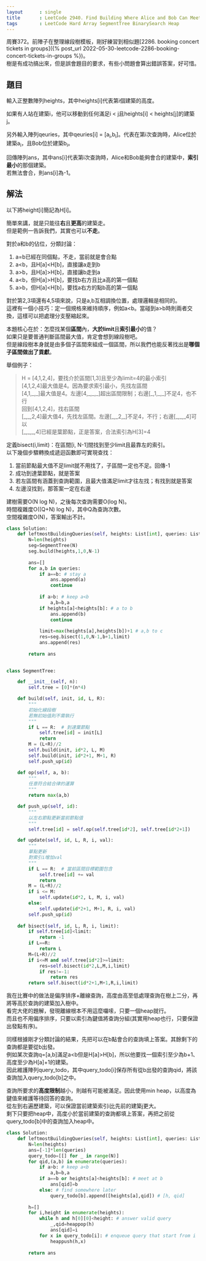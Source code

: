 ```yaml
---
layout      : single
title       : LeetCode 2940. Find Building Where Alice and Bob Can Meet
tags        : LeetCode Hard Array SegmentTree BinarySearch Heap
---
```

周賽372。前陣子在整理線段樹模板，剛好練習到相似題[2286. booking concert tickets in groups]({% post_url 2022-05-30-leetcode-2286-booking-concert-tickets-in-groups %})。  
樹是有成功搞出來，但是誤會題目的要求，有些小問題會算出錯誤答案，好可惜。  

## 題目

輸入正整數陣列heights，其中heights[i]代表第i個建築的高度。  

如果有人站在建築i，他可以移動到任何滿足i < j且heights[i] < heights[j]的建築j。  

另外輸入陣列qeuries，其中qeuries[i] = [a<sub>i</sub>,b<sub>i</sub>]。代表在第i次查詢時，Alice位於建築a<sub>i</sub>，且Bob位於建築b<sub>i</sub>。  

回傳陣列ans，其中ans[i]代表第i次查詢時，Alice和Bob能夠會合的建築中，**索引最小**的那個建築。  
若無法會合，則ans[i]為-1。  

## 解法

以下將height[i]簡記為H[i]。  

簡單來講，就是只能往**右**且**更高**的建築走。  
但是範例一告訴我們，其實也可以**不走**。  

對於a和b的佔位，分類討論：  

1. a=b已經在同個點，不走，當前就是會合點  
2. a<b，且H[a]<H[b]，直接讓a走到b  
3. a>b，且H[a]>H[b]，直接讓b走到a  
4. a<b，但H[a]>H[b]，要找b右方且比a高的第一個點  
5. a>b，但H[a]<H[b]，要找a右方的點b高的第一個點  

對於第2,3項還有4,5項來說，只是a,b互相調換位置，處理邏輯是相同的。  
這裡有一個小技巧：定一個規格來維持順序，例如a<b。當碰到a>b時則兩者交換，這樣可以把處理分支壓縮起來。  

本題核心在於：怎麼找某個**區間**內，**大於limit**且**索引最小**的值？  
如果只是要普通判斷區間最大值，肯定會想到線段樹吧。  
但是線段樹本身就是由多個子區間來組成一個區間，所以我們也能反著找出是**哪個子區間做出了貢獻**。  

舉個例子：  
> H = [4,1,2,4]，要找介於區間[1,3]且至少為limit=4的最小索引  
> [4,1,2,4]最大值是4。因為要求索引最小，先找左區間  
> [4,1,\_,\_]最大值是4。左邊[4,\_,\_,\_]超出區間限制；右邊[\_,1,\_,\_]不足4，也不行  
> 回到[4,1,2,4]，找右區間  
> [\_,\_,2,4]最大值4，先找左區間。左邊[\_,\_2,\_]不足4，不行；右邊[\_,\_,\_4]可以  
> [\_,\_,\_,4]已經是葉節點，正是答案，合法索引為H[3]=4  

定義bisect(i,limit)：在區間[i, N-1]間找到至少limit且最靠左的索引。  
以下幾個步驟轉換成遞迴函數即可實現查找：  

1. 當前節點最大值不足limit就不用找了，子區間一定也不足。回傳-1  
2. 成功到達葉節點，就是答案  
3. 若左區間有涵蓋到查詢範圍，且最大值滿足limit才往左找；有找到就是答案  
4. 左邊沒找到，那答案一定在右邊  

建樹需要O(N log N)，之後每次查詢需要O(log N)。  
時間複雜度O((Q+N) log N)，其中Q為查詢次數。  
空間複雜度O(N)，答案輸出不計。  

```python
class Solution:
    def leftmostBuildingQueries(self, heights: List[int], queries: List[List[int]]) -> List[int]:
        N=len(heights)
        seg=SegmentTree(N)
        seg.build(heights,1,0,N-1)
        
        ans=[]
        for a,b in queries:
            if a==b: # stay a
                ans.append(a)
                continue
            
            if a>b: # keep a<b
                a,b=b,a
            if heights[a]<heights[b]: # a to b
                ans.append(b)
                continue
            
            limit=max(heights[a],heights[b])+1 # a,b to c
            res=seg.bisect(1,0,N-1,b+1,limit)
            ans.append(res)
        
        return ans
        

class SegmentTree:

    def __init__(self, n):
        self.tree = [0]*(n*4)

    def build(self, init, id, L, R):
        """
        初始化線段樹
        若無初始值則不需執行
        """
        if L == R:  # 到達葉節點
            self.tree[id] = init[L]
            return
        M = (L+R)//2
        self.build(init, id*2, L, M)
        self.build(init, id*2+1, M+1, R)
        self.push_up(id)

    def op(self, a, b):
        """
        任意符合結合律的運算
        """
        return max(a,b)

    def push_up(self, id):
        """
        以左右節點更新當前節點值
        """
        self.tree[id] = self.op(self.tree[id*2], self.tree[id*2+1])

    def update(self, id, L, R, i, val):
        """
        單點更新
        對索引i增加val
        """
        if L == R:  # 當前區間目標範圍包含
            self.tree[id] += val
            return
        M = (L+R)//2
        if i <= M:
            self.update(id*2, L, M, i, val)
        else:
            self.update(id*2+1, M+1, R, i, val)
        self.push_up(id)
        
    def bisect(self, id, L, R, i, limit):
        if self.tree[id]<limit:
            return -1
        if L==R:
            return L
        M=(L+R)//2
        if i<=M and self.tree[id*2]>=limit:
            res=self.bisect(id*2,L,M,i,limit)
            if res!=-1:
                return res
        return self.bisect(id*2+1,M+1,R,i,limit)
```

我在比賽中的做法是偏序排序+離線查詢，高度由高至低處理查詢在樹上二分，再將等高於查詢的建築加入樹中。  
看完大佬的題解，發現離線根本不用這麼囉嗦，只要一個heap就行。  
而且也不用偏序排序，只要以索引為鍵值將查詢分組(其實用heap也行，只要保證出發點有序)。  

同樣根據剛才分類討論的結果，先把可以在b點會合的查詢填上答案。其餘剩下的查詢都是要從b出發。  
例如某次查詢q=[a,b]滿足a<b但是H[a]>H[b]，所以他要找一個索引至少為b+1、高度至少為H[a]+1的建築。  
因此維護陣列query\_todo，其中query\_todo[i]保存所有從b出發的查詢qid，將該查詢加入query\_todo[b]之中。  

查詢所要求的**高度限制**越小，則越有可能被滿足。因此使用min heap，以高度為鍵值來維護等待回答的查詢。  
從左到右遍歷建築，可以保證當前建築索引i比先前的建築j更大。  
剩下只要把heap中，高度小於當前建築的查詢都填上答案，再把之前從query\_todo[b]中的查詢加入heap中。  

```python
class Solution:
    def leftmostBuildingQueries(self, heights: List[int], queries: List[List[int]]) -> List[int]:
        N=len(heights)
        ans=[-1]*len(queries)
        query_todo=[[] for _ in range(N)]
        for qid,(a,b) in enumerate(queries):
            if a>b: # keep a<b
                a,b=b,a
            if a==b or heights[a]<heights[b]: # meet at b
                ans[qid]=b
            else: # find somewhere later
                query_todo[b].append([heights[a],qid]) # [h, qid]
            
        h=[]
        for i,height in enumerate(heights):
            while h and h[0][0]<height: # answer valid query
                _,qid=heappop(h)
                ans[qid]=i
            for x in query_todo[i]: # enqueue query that start from i
                heappush(h,x)
        
        return ans
```

